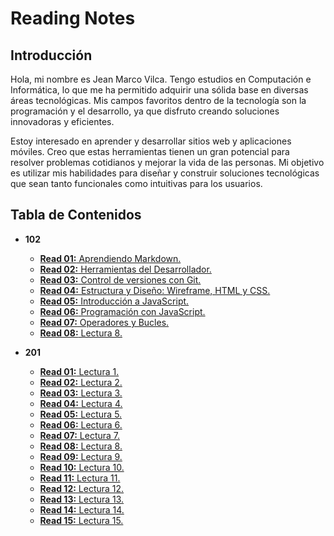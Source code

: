 # Reading Notes

## Introducción

Hola, mi nombre es Jean Marco Vilca. Tengo estudios en Computación e Informática, lo que me ha permitido adquirir una sólida base en diversas áreas tecnológicas. Mis campos favoritos dentro de la tecnología son la programación y el desarrollo, ya que disfruto creando soluciones innovadoras y eficientes.

Estoy interesado en aprender y desarrollar sitios web y aplicaciones móviles. Creo que estas herramientas tienen un gran potencial para resolver problemas cotidianos y mejorar la vida de las personas. Mi objetivo es utilizar mis habilidades para diseñar y construir soluciones tecnológicas que sean tanto funcionales como intuitivas para los usuarios.

## Tabla de Contenidos

- **102**
  - [**Read 01:** Aprendiendo Markdown.](102/lectura1.md)
  - [**Read 02:** Herramientas del Desarrollador.](102/lectura2.md)
  - [**Read 03:** Control de versiones con Git.](102/lectura3.md)
  - [**Read 04:** Estructura y Diseño: Wireframe, HTML y CSS.](102/lectura4.md)
  - [**Read 05:** Introducción a JavaScript.](102/lectura5.md)
  - [**Read 06:** Programación con JavaScript.](102/lectura6.md)
  - [**Read 07:** Operadores y Bucles.](102/lectura7.md)
  - [**Read 08:** Lectura 8.](102/lectura8.md)

- **201**
  - [**Read 01:** Lectura 1.](102/lectura1.md)
  - [**Read 02:** Lectura 2.](102/lectura2.md)
  - [**Read 03:** Lectura 3.](102/lectura3.md)
  - [**Read 04:** Lectura 4.](102/lectura4.md)
  - [**Read 05:** Lectura 5.](102/lectura5.md)
  - [**Read 06:** Lectura 6.](102/lectura6.md)
  - [**Read 07:** Lectura 7.](102/lectura7.md)
  - [**Read 08:** Lectura 8.](102/lectura8.md)
  - [**Read 09:** Lectura 9.](102/lectura9.md)
  - [**Read 10:** Lectura 10.](102/lectura10.md)
  - [**Read 11:** Lectura 11.](102/lectura11.md)
  - [**Read 12:** Lectura 12.](102/lectura12.md)
  - [**Read 13:** Lectura 13.](102/lectura13.md)
  - [**Read 14:** Lectura 14.](102/lectura14.md)
  - [**Read 15:** Lectura 15.](102/lectura15.md)